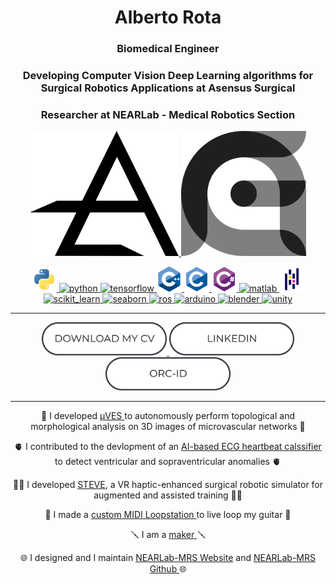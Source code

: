 
<h1 align="center"> Alberto Rota</h1>
<h3 align="center">Biomedical Engineer </h3>
<h3 align="center">Developing Computer Vision Deep Learning algorithms for Surgical Robotics Applications at Asensus Surgical </h3>
<h3 align="center">Researcher at NEARLab - Medical Robotics Section</h3>

<p align="center"> 
<a href="https://nearlab.polimi.it/medical">
<picture>
  <source media="(prefers-color-scheme: dark)" srcset="as_light.png">
  <img alt="NEARLab" src="as_dark.png" height="200" > 
</picture>
</a> 
<!-- <a href="https://nearlab.polimi.it/medical">
<picture>
  <source media="(prefers-color-scheme: dark)" srcset="bar_light.png">
  <img alt="NEARLab" src="logos_dark.png" height="200
  " > 
</picture>
</a>  -->
<a href="https://nearlab.polimi.it/medical">
<picture>
  <source media="(prefers-color-scheme: dark)" srcset="nearlogo_light.png">
  <img alt="NEARLab" src="nearlogo_dark.png" height="200" > 
</picture>
</a> 
</p>

<p align="center"> 
<a href="https://www.python.org" target="_blank" rel="noreferrer"> <img src="https://raw.githubusercontent.com/devicons/devicon/master/icons/python/python-original.svg" alt="python" width="40" height="40"/> </a> 
<a href="https://pytorch.org/" target="_blank" rel="noreferrer"> <img src="https://upload.wikimedia.org/wikipedia/commons/thumb/1/10/PyTorch_logo_icon.svg/1694px-PyTorch_logo_icon.svg.png" alt="python" width="35 " height="40"/> </a> 
<a href="https://www.tensorflow.org" target="_blank" rel="noreferrer"> <img src="https://www.vectorlogo.zone/logos/tensorflow/tensorflow-icon.svg" alt="tensorflow" width="40" height="40"/> </a> 
<a href="https://www.w3schools.com/cpp/" target="_blank" rel="noreferrer"> <img src="https://raw.githubusercontent.com/devicons/devicon/master/icons/cplusplus/cplusplus-original.svg" alt="cplusplus" width="40" height="40"/> </a> 
<a href="https://www.cprogramming.com/" target="_blank" rel="noreferrer"> <img src="https://raw.githubusercontent.com/devicons/devicon/master/icons/c/c-original.svg" alt="c" width="40" height="40"/> </a> 
<a href="https://www.w3schools.com/cs/" target="_blank" rel="noreferrer"> <img src="https://raw.githubusercontent.com/devicons/devicon/master/icons/csharp/csharp-original.svg" alt="csharp" width="40" height="40"/> </a> 
<a href="https://www.mathworks.com/" target="_blank" rel="noreferrer"> <img src="https://upload.wikimedia.org/wikipedia/commons/2/21/Matlab_Logo.png" alt="matlab" width="40" height="40"/> </a> 
<a href="https://pandas.pydata.org/" target="_blank" rel="noreferrer"> <img src="https://raw.githubusercontent.com/devicons/devicon/2ae2a900d2f041da66e950e4d48052658d850630/icons/pandas/pandas-original.svg" alt="pandas" width="40" height="40"/> </a> 
<a href="https://scikit-learn.org/" target="_blank" rel="noreferrer"> <img src="https://upload.wikimedia.org/wikipedia/commons/0/05/Scikit_learn_logo_small.svg" alt="scikit_learn" width="40" height="40"/> </a> 
<a href="https://seaborn.pydata.org/" target="_blank" rel="noreferrer"> <img src="https://seaborn.pydata.org/_images/logo-mark-lightbg.svg" alt="seaborn" width="40" height="40"/> </a> 
<a href="https://www.ros.org/" target="_blank" rel="noreferrer"> <img src="https://images.squarespace-cdn.com/content/v1/606d378755a86f589aa297b7/1621897385511-NS0QWVKNHWBGWPM39B7L/ros_logo_large.png" alt="ros" width="40" height="40"/> </a> 
<a href="https://www.arduino.cc/" target="_blank" rel="noreferrer"> <img src="https://cdn.worldvectorlogo.com/logos/arduino-1.svg" alt="arduino" width="40" height="40"/> </a> 
<a href="https://www.blender.org/" target="_blank" rel="noreferrer"> <img src="https://download.blender.org/branding/community/blender_community_badge_white.svg" alt="blender" width="40" height="40"/> </a> 
<a href="https://unity.com/" target="_blank" rel="noreferrer"> <img src="https://www.vectorlogo.zone/logos/unity3d/unity3d-icon.svg" alt="unity" width="40" height="40"/> </a> 

</p>
<hr>

<p align="center">
<a href="https://github.com/alberto-rota/alberto-rota/blob/raw/Alberto_Rota_CV.pdf">
<picture>
  <source media="(prefers-color-scheme: dark)" srcset="bcvw.png">
  <img alt="cv" src="bcvb.png" width="200" > 
</picture>
</a> 
<a href="https://www.linkedin.com/in/albe-rota/">
<picture>
  <source media="(prefers-color-scheme: dark)" srcset="bliw.png">
  <img alt="linkedin" src="blib.png" width="200"> 
</picture>
</a> 
<a href="https://orcid.org/my-orcid?orcid=0000-0001-9609-6294">
<picture>
  <source media="(prefers-color-scheme: dark)" srcset="borw.png">
  <img alt="orcid" src="borb.png" width="200" > 
</picture>
</a> 
</p>

<hr>


<p align="center" >
  🔬 I developed <a href="https://github.com/alberto-rota/muVES"> μVES </a> to autonomously perform topological and morphological analysis on 3D images of microvascular networks 🔬 
</p>

<p align="center" >
  🫀 I contributed to the devlopment of an <a href="https://github.com/alberto-rota/PAC-PVC-Beat-Classifier-for-ECGs"> AI-based ECG heartbeat calssifier </a> 
to detect ventricular and sopraventricular anomalies 🫀
</p>

<p align="center" >
  🧑‍🔬 I developed <a href="https://github.com/alberto-rota/STEVE"> STEVE</a>, a VR haptic-enhanced surgical robotic simulator for augmented and assisted training 🧑‍🔬 
</p>

<p align="center" >
 🎸 I made a <a href="https://github.com/alberto-rota/LoopStation-DIY-Project"> custom MIDI Loopstation </a> to live loop my guitar 🎸
</p>

<p align="center" >
 🪛 I am a <a href="https://github.com/alberto-rota/Ender3-Upgrade"> maker </a> 🪛
</p>

<p align="center" >
  🌐 I designed and I maintain <a href="https://nearlab.polimi.it"> NEARLab-MRS Website</a> and <a href="https://github.com/NEARLab-MedicalRobotics"> NEARLab-MRS Github </a> 🌐 
</p>
